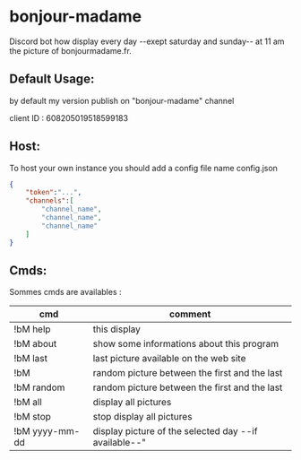 # bonjour-madame

Discord bot how display every day --exept saturday and sunday-- at 11 am the picture of bonjourmadame.fr.

## Default Usage:
by default my version publish on "bonjour-madame" channel 

client ID : 608205019518599183

## Host:
To host your own instance you should add a config file name config.json
```json
{
	"token":"...",
	"channels":[
		"channel_name",
		"channel_name",
		"channel_name"
	]
}
```


## Cmds:
Sommes cmds are availables :

cmd|comment
---|---
!bM help | this display
!bM about | show some informations about this program
!bM last | last picture available on the web site
!bM | random picture between the first and the last
!bM random | random picture between the first and the last
!bM all | display all pictures
!bM stop | stop display all pictures
!bM yyyy-mm-dd | display picture of the selected day --if available--"
